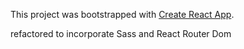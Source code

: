 This project was bootstrapped with [Create React App](https://github.com/facebookincubator/create-react-app).

refactored to incorporate Sass and React Router Dom